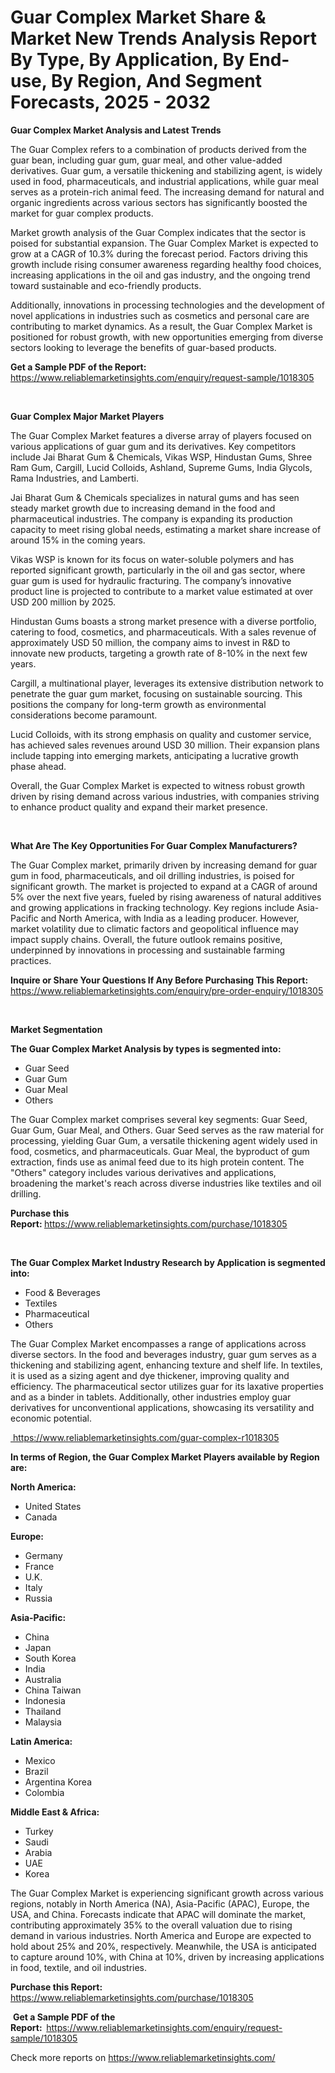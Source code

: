 <p><h1>Guar Complex Market Share & Market New Trends Analysis Report By Type, By Application, By End-use, By Region, And Segment Forecasts, 2025 - 2032</h1></p><p><strong>Guar Complex Market Analysis and Latest Trends</strong></p>
<p><p>The Guar Complex refers to a combination of products derived from the guar bean, including guar gum, guar meal, and other value-added derivatives. Guar gum, a versatile thickening and stabilizing agent, is widely used in food, pharmaceuticals, and industrial applications, while guar meal serves as a protein-rich animal feed. The increasing demand for natural and organic ingredients across various sectors has significantly boosted the market for guar complex products.</p><p>Market growth analysis of the Guar Complex indicates that the sector is poised for substantial expansion. The Guar Complex Market is expected to grow at a CAGR of 10.3% during the forecast period. Factors driving this growth include rising consumer awareness regarding healthy food choices, increasing applications in the oil and gas industry, and the ongoing trend toward sustainable and eco-friendly products.</p><p>Additionally, innovations in processing technologies and the development of novel applications in industries such as cosmetics and personal care are contributing to market dynamics. As a result, the Guar Complex Market is positioned for robust growth, with new opportunities emerging from diverse sectors looking to leverage the benefits of guar-based products.</p></p>
<p><strong>Get a Sample PDF of the Report:&nbsp;</strong> <a href="https://www.reliablemarketinsights.com/enquiry/request-sample/1018305?utm_campaign=2285&utm_medium=2&utm_source=Github&utm_content=ia&utm_term=14022025&utm_id=guar-complex">https://www.reliablemarketinsights.com/enquiry/request-sample/1018305</a></p>
<p>&nbsp;</p>
<p><strong>Guar Complex Major Market Players</strong></p>
<p><p>The Guar Complex Market features a diverse array of players focused on various applications of guar gum and its derivatives. Key competitors include Jai Bharat Gum & Chemicals, Vikas WSP, Hindustan Gums, Shree Ram Gum, Cargill, Lucid Colloids, Ashland, Supreme Gums, India Glycols, Rama Industries, and Lamberti. </p><p>Jai Bharat Gum & Chemicals specializes in natural gums and has seen steady market growth due to increasing demand in the food and pharmaceutical industries. The company is expanding its production capacity to meet rising global needs, estimating a market share increase of around 15% in the coming years.</p><p>Vikas WSP is known for its focus on water-soluble polymers and has reported significant growth, particularly in the oil and gas sector, where guar gum is used for hydraulic fracturing. The company’s innovative product line is projected to contribute to a market value estimated at over USD 200 million by 2025.</p><p>Hindustan Gums boasts a strong market presence with a diverse portfolio, catering to food, cosmetics, and pharmaceuticals. With a sales revenue of approximately USD 50 million, the company aims to invest in R&D to innovate new products, targeting a growth rate of 8-10% in the next few years.</p><p>Cargill, a multinational player, leverages its extensive distribution network to penetrate the guar gum market, focusing on sustainable sourcing. This positions the company for long-term growth as environmental considerations become paramount.</p><p>Lucid Colloids, with its strong emphasis on quality and customer service, has achieved sales revenues around USD 30 million. Their expansion plans include tapping into emerging markets, anticipating a lucrative growth phase ahead.</p><p>Overall, the Guar Complex Market is expected to witness robust growth driven by rising demand across various industries, with companies striving to enhance product quality and expand their market presence.</p></p>
<p>&nbsp;</p>
<p><strong>What Are The Key Opportunities For Guar Complex Manufacturers?</strong></p>
<p><p>The Guar Complex market, primarily driven by increasing demand for guar gum in food, pharmaceuticals, and oil drilling industries, is poised for significant growth. The market is projected to expand at a CAGR of around 5% over the next five years, fueled by rising awareness of natural additives and growing applications in fracking technology. Key regions include Asia-Pacific and North America, with India as a leading producer. However, market volatility due to climatic factors and geopolitical influence may impact supply chains. Overall, the future outlook remains positive, underpinned by innovations in processing and sustainable farming practices.</p></p>
<p><strong>Inquire or Share Your Questions If Any Before Purchasing This Report:</strong> <a href="https://www.reliablemarketinsights.com/enquiry/pre-order-enquiry/1018305?utm_campaign=2285&utm_medium=2&utm_source=Github&utm_content=ia&utm_term=14022025&utm_id=guar-complex">https://www.reliablemarketinsights.com/enquiry/pre-order-enquiry/1018305</a></p>
<p>&nbsp;</p>
<p><strong>Market Segmentation</strong></p>
<p><strong>The Guar Complex Market Analysis by types is segmented into:</strong></p>
<p><ul><li>Guar Seed</li><li>Guar Gum</li><li>Guar Meal</li><li>Others</li></ul></p>
<p><p>The Guar Complex market comprises several key segments: Guar Seed, Guar Gum, Guar Meal, and Others. Guar Seed serves as the raw material for processing, yielding Guar Gum, a versatile thickening agent widely used in food, cosmetics, and pharmaceuticals. Guar Meal, the byproduct of gum extraction, finds use as animal feed due to its high protein content. The "Others" category includes various derivatives and applications, broadening the market's reach across diverse industries like textiles and oil drilling.</p></p>
<p><strong>Purchase this Report:&nbsp;</strong><a href="https://www.reliablemarketinsights.com/purchase/1018305?utm_campaign=2285&utm_medium=2&utm_source=Github&utm_content=ia&utm_term=14022025&utm_id=guar-complex">https://www.reliablemarketinsights.com/purchase/1018305</a></p>
<p>&nbsp;</p>
<p><strong>The Guar Complex Market Industry Research by Application is segmented into:</strong></p>
<p><ul><li>Food & Beverages</li><li>Textiles</li><li>Pharmaceutical</li><li>Others</li></ul></p>
<p><p>The Guar Complex Market encompasses a range of applications across diverse sectors. In the food and beverages industry, guar gum serves as a thickening and stabilizing agent, enhancing texture and shelf life. In textiles, it is used as a sizing agent and dye thickener, improving quality and efficiency. The pharmaceutical sector utilizes guar for its laxative properties and as a binder in tablets. Additionally, other industries employ guar derivatives for unconventional applications, showcasing its versatility and economic potential.</p></p>
<p><a href="https://www.reliablemarketinsights.com/guar-complex-r1018305?utm_campaign=2285&utm_medium=2&utm_source=Github&utm_content=ia&utm_term=14022025&utm_id=guar-complex">&nbsp;https://www.reliablemarketinsights.com/guar-complex-r1018305</a></p>
<p><strong>In terms of Region, the Guar Complex Market Players available by Region are:</strong></p>
<p>
    <p> <strong> North America: </strong>
        <ul>
            <li>United States</li>
            <li>Canada</li>
        </ul>
        </p> 
    <p> <strong> Europe: </strong>
        <ul>
            <li>Germany</li>
            <li>France</li>
            <li>U.K.</li>
            <li>Italy</li>
            <li>Russia</li>
        </ul>
        </p> 
    <p> <strong> Asia-Pacific: </strong>
        <ul>
            <li>China</li>
            <li>Japan</li>
            <li>South Korea</li>
            <li>India</li>
            <li>Australia</li>
            <li>China Taiwan</li>
            <li>Indonesia</li>
            <li>Thailand</li>
            <li>Malaysia</li>
        </ul>
        </p> 
    <p> <strong> Latin America: </strong>
        <ul>
            <li>Mexico</li>
            <li>Brazil</li>
            <li>Argentina Korea</li>
            <li>Colombia</li>
        </ul>
        </p> 
    <p> <strong> Middle East & Africa: </strong>
        <ul>
            <li>Turkey</li>
            <li>Saudi</li>
            <li>Arabia</li>
            <li>UAE</li>
            <li>Korea</li>
        </ul>
    </p>
    </p>
<p><p>The Guar Complex Market is experiencing significant growth across various regions, notably in North America (NA), Asia-Pacific (APAC), Europe, the USA, and China. Forecasts indicate that APAC will dominate the market, contributing approximately 35% to the overall valuation due to rising demand in various industries. North America and Europe are expected to hold about 25% and 20%, respectively. Meanwhile, the USA is anticipated to capture around 10%, with China at 10%, driven by increasing applications in food, textile, and oil industries.</p></p>
<p><strong>Purchase this Report: </strong><a href="https://www.reliablemarketinsights.com/purchase/1018305?utm_campaign=2285&utm_medium=2&utm_source=Github&utm_content=ia&utm_term=14022025&utm_id=guar-complex">https://www.reliablemarketinsights.com/purchase/1018305</a></p>
<p>&nbsp;<strong>Get a Sample PDF of the Report:&nbsp;&nbsp;</strong><a href="https://www.reliablemarketinsights.com/enquiry/request-sample/1018305?utm_campaign=2285&utm_medium=2&utm_source=Github&utm_content=ia&utm_term=14022025&utm_id=guar-complex">https://www.reliablemarketinsights.com/enquiry/request-sample/1018305</a></p>
<p><strong></strong></p>
<p>Check more reports on <a href="https://www.reliablemarketinsights.com/?utm_campaign=2285&utm_medium=2&utm_source=Github&utm_content=ia&utm_term=14022025&utm_id=guar-complex">https://www.reliablemarketinsights.com/</a></p>